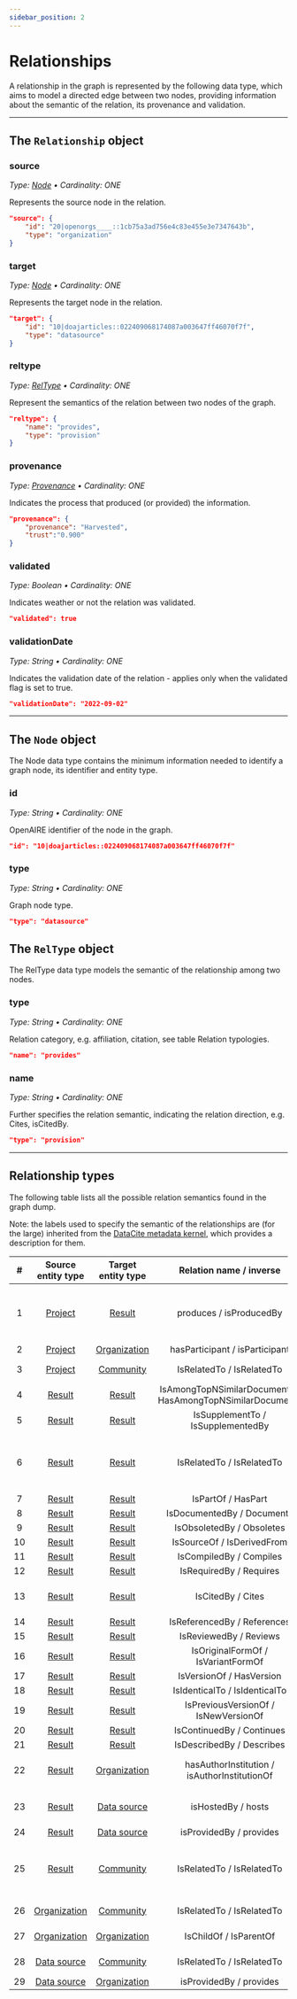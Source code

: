 ```yaml
---
sidebar_position: 2
---
```


# Relationships

A relationship in the graph is represented by the following data type, which aims to model a directed edge between two nodes, providing information about the semantic of the relation, its provenance and validation.

--- 

## The `Relationship` object

### source
_Type: [Node](#the-node-object) &bull; Cardinality: ONE_

Represents the source node in the relation.

```json
"source": {
    "id": "20|openorgs____::1cb75a3ad756e4c83e455e3e7347643b",
    "type": "organization"
}
```

### target
_Type: [Node](#the-node-object) &bull; Cardinality: ONE_

Represents the target node in the relation.

```json
"target": {
    "id": "10|doajarticles::022409068174087a003647ff46070f7f",
    "type": "datasource"
}
```

### reltype
_Type: [RelType](#the-reltype-object) &bull; Cardinality: ONE_

Represent the semantics of the relation between two nodes of the graph.

```json
"reltype": {
    "name": "provides",
    "type": "provision"
}
```
### provenance
_Type: [Provenance](entities/other#provenance-1) &bull; Cardinality: ONE_

Indicates the process that produced (or provided) the information.

```json
"provenance": {
    "provenance": "Harvested",
    "trust":"0.900"
}
```

### validated
_Type: Boolean &bull; Cardinality: ONE_

Indicates weather or not the relation was validated.

```json
"validated": true
```

### validationDate
_Type: String &bull; Cardinality: ONE_

Indicates the validation date of the relation - applies only when the validated flag is set to true.

```json
"validationDate": "2022-09-02"
```

--- 

## The `Node` object

The Node data type contains the minimum information needed to identify a graph node, its identifier and entity type.


### id
_Type: String &bull; Cardinality: ONE_

OpenAIRE identifier of the node in the graph.

```json
"id": "10|doajarticles::022409068174087a003647ff46070f7f"
```
    
### type
_Type: String &bull; Cardinality: ONE_

Graph node type.

```json
"type": "datasource"
```

## The `RelType` object

The RelType data type models the semantic of the relationship among two nodes.

### type
_Type: String &bull; Cardinality: ONE_

Relation category, e.g. affiliation, citation, see table Relation typologies.

```json
"name": "provides"
```

### name
_Type: String &bull; Cardinality: ONE_

Further specifies the relation semantic, indicating the relation direction, e.g. Cites, isCitedBy.

```json
"type": "provision"
```
--- 

## Relationship types

The following table lists all the possible relation semantics found in the graph dump.

Note: the labels used to specify the semantic of the relationships are (for the large) inherited from the [DataCite metadata kernel](https://schema.datacite.org/meta/kernel-4.4/doc/DataCite-MetadataKernel_v4.4.pdf), which provides a description for them.

|  # | Source entity type                     | Target entity type                     | Relation name / inverse                                    | Provenance                                      |
|:--:|:--------------------------------------:|:--------------------------------------:|:----------------------------------------------------------:|:-----------------------------------------------:|
| 1  | [Project](entities/project)            | [Result](entities/result)              | produces / isProducedBy                                    | Harvested, Inferred by OpenAIRE, Linked by user |
| 2  | [Project](entities/project)            | [Organization](entities/organization)  | hasParticipant / isParticipant                             | Harvested                                       |
| 3  | [Project](entities/project)            | [Community](entities/community)        | IsRelatedTo / IsRelatedTo                                  | Linked by user                                  |
| 4  | [Result](entities/result)              | [Result](entities/result)              | IsAmongTopNSimilarDocuments / HasAmongTopNSimilarDocuments | Inferred by OpenAIRE                            |
| 5  | [Result](entities/result)              | [Result](entities/result)              | IsSupplementTo / IsSupplementedBy                          | Harvested                                       |
| 6  | [Result](entities/result)              | [Result](entities/result)              | IsRelatedTo / IsRelatedTo                                  | Harvested, Inferred by OpenAIRE, Linked by user |
| 7  | [Result](entities/result)              | [Result](entities/result)              | IsPartOf / HasPart                                         | Harvested                                       |
| 8  | [Result](entities/result)              | [Result](entities/result)              | IsDocumentedBy / Documents                                 | Harvested                                       |
| 9  | [Result](entities/result)              | [Result](entities/result)              | IsObsoletedBy / Obsoletes                                  | Harvested                                       |
| 10 | [Result](entities/result)              | [Result](entities/result)              | IsSourceOf / IsDerivedFrom                                 | Harvested                                       |
| 11 | [Result](entities/result)              | [Result](entities/result)              | IsCompiledBy / Compiles                                    | Harvested                                       |
| 12 | [Result](entities/result)              | [Result](entities/result)              | IsRequiredBy / Requires                                    | Harvested                                       |
| 13 | [Result](entities/result)              | [Result](entities/result)              | IsCitedBy / Cites                                          | Harvested, Inferred by OpenAIRE                 |
| 14 | [Result](entities/result)              | [Result](entities/result)              | IsReferencedBy / References                                | Harvested                                       |
| 15 | [Result](entities/result)              | [Result](entities/result)              | IsReviewedBy / Reviews                                     | Harvested                                       |
| 16 | [Result](entities/result)              | [Result](entities/result)              | IsOriginalFormOf / IsVariantFormOf                         | Harvested                                       |
| 17 | [Result](entities/result)              | [Result](entities/result)              | IsVersionOf / HasVersion                                   | Harvested                                       |
| 18 | [Result](entities/result)              | [Result](entities/result)              | IsIdenticalTo / IsIdenticalTo                              | Harvested                                       |
| 19 | [Result](entities/result)              | [Result](entities/result)              | IsPreviousVersionOf / IsNewVersionOf                       | Harvested                                       |
| 20 | [Result](entities/result)              | [Result](entities/result)              | IsContinuedBy / Continues                                  | Harvested                                       |
| 21 | [Result](entities/result)              | [Result](entities/result)              | IsDescribedBy / Describes                                  | Harvested                                       |
| 22 | [Result](entities/result)              | [Organization](entities/organization)  | hasAuthorInstitution / isAuthorInstitutionOf               | Harvested, Inferred by OpenAIRE                 |
| 23 | [Result](entities/result)              | [Data source](entities/data-source)    | isHostedBy / hosts                                         | Harvested, Inferred by OpenAIRE                 |
| 24 | [Result](entities/result)              | [Data source](entities/data-source)    | isProvidedBy / provides                                    | Harvested                                       |
| 25 | [Result](entities/result)              | [Community](entities/community)        | IsRelatedTo / IsRelatedTo                                  | Harvested, Inferred by OpenAIRE, Linked by user |
| 26 | [Organization](entities/organization)  | [Community](entities/community)        | IsRelatedTo / IsRelatedTo                                  | Linked by user                                  |
| 27 | [Organization](entities/organization)  | [Organization](entities/organization)  | IsChildOf / IsParentOf                                     | Linked by user                                  |
| 28 | [Data source](entities/data-source)    | [Community](entities/community)        | IsRelatedTo / IsRelatedTo                                  | Linked by user                                  |
| 29 | [Data source](entities/data-source)    | [Organization](entities/organization)  | isProvidedBy / provides                                    | Harvested                                       |


